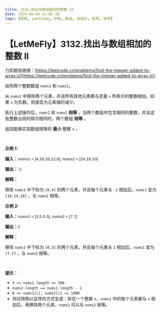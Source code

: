 ```yaml
---
title: 3132.找出与数组相加的整数 II
date: 2024-06-04 22-05-39
tags: [题解, LeetCode, 中等, 数组, 双指针, 枚举, 排序]
---
```


# 【LetMeFly】3132.找出与数组相加的整数 II

力扣题目链接：[https://leetcode.cn/problems/find-the-integer-added-to-array-ii/](https://leetcode.cn/problems/find-the-integer-added-to-array-ii/)

<p>给你两个整数数组 <code>nums1</code> 和 <code>nums2</code>。</p>

<p>从 <code>nums1</code> 中移除两个元素，并且所有其他元素都与变量 <code>x</code> 所表示的整数相加。如果 <code>x</code> 为负数，则表现为元素值的减少。</p>

<p>执行上述操作后，<code>nums1</code> 和 <code>nums2</code> <strong>相等</strong> 。当两个数组中包含相同的整数，并且这些整数出现的频次相同时，两个数组 <strong>相等</strong> 。</p>

<p>返回能够实现数组相等的 <strong>最小 </strong>整数<em> </em><code>x</code><em> </em>。</p>

<p>&nbsp;</p>

<p><strong class="example">示例 1:</strong></p>

<div class="example-block">
<p><strong>输入：</strong><span class="example-io" style="
    font-family: Menlo,sans-serif;
    font-size: 0.85rem;
">nums1 = [4,20,16,12,8], nums2 = [14,18,10]</span></p>

<p><strong>输出：</strong><span class="example-io" style="
    font-family: Menlo,sans-serif;
    font-size: 0.85rem;
">-2</span></p>

<p><strong>解释：</strong></p>

<p>移除 <code>nums1</code> 中下标为 <code>[0,4]</code> 的两个元素，并且每个元素与 <code>-2</code> 相加后，<code>nums1</code> 变为 <code>[18,14,10]</code> ，与 <code>nums2</code> 相等。</p>
</div>

<p><strong class="example">示例 2:</strong></p>

<div class="example-block">
<p><strong>输入：</strong><span class="example-io" style="
    font-family: Menlo,sans-serif;
    font-size: 0.85rem;
">nums1 = [3,5,5,3], nums2 = [7,7]</span></p>

<p><strong>输出：</strong><span class="example-io" style="
    font-family: Menlo,sans-serif;
    font-size: 0.85rem;
">2</span></p>

<p><strong>解释：</strong></p>

<p>移除 <code>nums1</code> 中下标为 <code>[0,3]</code> 的两个元素，并且每个元素与 <code>2</code> 相加后，<code>nums1</code> 变为 <code>[7,7]</code> ，与 <code>nums2</code> 相等。</p>
</div>

<p>&nbsp;</p>

<p><strong>提示：</strong></p>

<ul>
	<li><code>3 &lt;= nums1.length &lt;= 200</code></li>
	<li><code>nums2.length == nums1.length - 2</code></li>
	<li><code>0 &lt;= nums1[i], nums2[i] &lt;= 1000</code></li>
	<li>测试用例以这样的方式生成：存在一个整数 <code>x</code>，<code>nums1</code> 中的每个元素都与 <code>x</code> 相加后，再移除两个元素，<code>nums1</code> 可以与 <code>nums2</code> 相等。</li>
</ul>


    